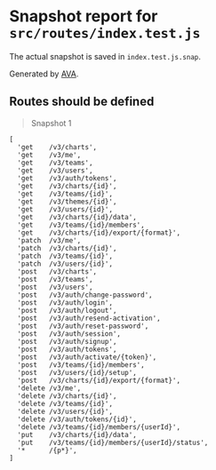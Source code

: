 # Snapshot report for `src/routes/index.test.js`

The actual snapshot is saved in `index.test.js.snap`.

Generated by [AVA](https://ava.li).

## Routes should be defined

> Snapshot 1

    [
      'get    /v3/charts',
      'get    /v3/me',
      'get    /v3/teams',
      'get    /v3/users',
      'get    /v3/auth/tokens',
      'get    /v3/charts/{id}',
      'get    /v3/teams/{id}',
      'get    /v3/themes/{id}',
      'get    /v3/users/{id}',
      'get    /v3/charts/{id}/data',
      'get    /v3/teams/{id}/members',
      'get    /v3/charts/{id}/export/{format}',
      'patch  /v3/me',
      'patch  /v3/charts/{id}',
      'patch  /v3/teams/{id}',
      'patch  /v3/users/{id}',
      'post   /v3/charts',
      'post   /v3/teams',
      'post   /v3/users',
      'post   /v3/auth/change-password',
      'post   /v3/auth/login',
      'post   /v3/auth/logout',
      'post   /v3/auth/resend-activation',
      'post   /v3/auth/reset-password',
      'post   /v3/auth/session',
      'post   /v3/auth/signup',
      'post   /v3/auth/tokens',
      'post   /v3/auth/activate/{token}',
      'post   /v3/teams/{id}/members',
      'post   /v3/users/{id}/setup',
      'post   /v3/charts/{id}/export/{format}',
      'delete /v3/me',
      'delete /v3/charts/{id}',
      'delete /v3/teams/{id}',
      'delete /v3/users/{id}',
      'delete /v3/auth/tokens/{id}',
      'delete /v3/teams/{id}/members/{userId}',
      'put    /v3/charts/{id}/data',
      'put    /v3/teams/{id}/members/{userId}/status',
      '*      /{p*}',
    ]

